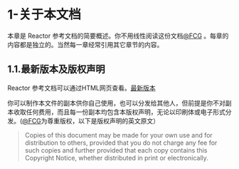 # 1-关于本文档
本章是 Reactor 参考文档的简要概述。你不用线性阅读这份文档[@FCG](https://github.com/AsuKa1989) 。每章的内容都是独立的。当然每一章经常引用其它章节的内容。

## 1.1.最新版本及版权声明
Reactor 参考文档可以通过HTML网页查看。[最新版本](https://projectreactor.io/docs/core/release/reference/index.html)   

你可以制作本文件的副本供你自己使用，也可以分发给其他人，但前提是你不对副本收取任何费用，而且每一份副本均包含本版权声明，无论以印刷体或电子形式分发。([@FCG](https://github.com/AsuKa1989)为尊重版权，以下是版权声明的英文原文）

> Copies of this document may be made for your own use and for distribution to others, provided that you do not charge any fee for such copies and further provided that each copy contains this Copyright Notice, whether distributed in print or electronically.